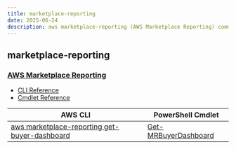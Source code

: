 ```yaml
---
title: marketplace-reporting
date: 2025-06-24
description: aws marketplace-reporting (AWS Marketplace Reporting) command/cmdlet list.
---
```


## marketplace-reporting

### [AWS Marketplace Reporting](https://aws.amazon.com/marketplace/)

* [CLI Reference](https://awscli.amazonaws.com/v2/documentation/api/latest/reference/marketplace-reporting/index.html)
* [Cmdlet Reference](https://docs.aws.amazon.com/powershell/latest/reference/items/MarketplaceReporting_cmdlets.html)

|AWS CLI|PowerShell Cmdlet|
|----|----|
|[aws marketplace-reporting get-buyer-dashboard](https://awscli.amazonaws.com/v2/documentation/api/latest/reference/marketplace-reporting/get-buyer-dashboard.html)|[Get-MRBuyerDashboard](https://docs.aws.amazon.com/powershell/latest/reference/items/Get-MRBuyerDashboard.html)|

